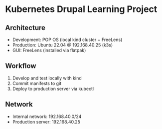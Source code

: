 # Kubernetes Drupal Learning Project

## Architecture
- Development: POP OS (local kind cluster + FreeLens)
- Production: Ubuntu 22.04 @ 192.168.40.25 (k3s)
- GUI: FreeLens (installed via flatpak)

## Workflow
1. Develop and test locally with kind
2. Commit manifests to git  
3. Deploy to production server via kubectl

## Network
- Internal network: 192.168.40.0/24
- Production server: 192.168.40.25

